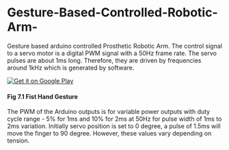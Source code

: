 # Gesture-Based-Controlled-Robotic-Arm-
Gesture based arduino controlled Prosthetic Robotic Arm. 
The control signal to a servo motor is a digital PWM signal with a 50Hz frame
rate. The servo pulses are about 1ms long. Therefore, they are driven by
frequencies around 1kHz which is generated by software.

<a href="http://play.google.com/store/apps/details?id=com.alexvasilkov.gestures.sample">
  <img alt="Get it on Google Play" src="https://github.com/IResearchAI/Gesture-Based-Controlled-Robotic-Arm-/blob/master/Temp.png"/>
</a>

#### Fig 7.1 Fist Hand Gesture ####

The PWM of the Arduino outputs is for variable power outputs with duty cycle
range - 5% for 1ms and 10% for 2ms at 50Hz for pulse width of 1ms to 2ms
variation.
Initially servo position is set to 0 degree, a pulse of 1.5ms will move the finger to 90
degree. However, these values vary depending on tension.

